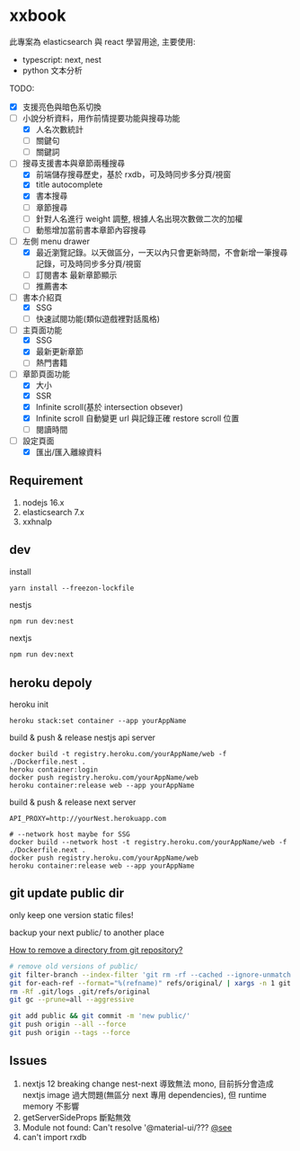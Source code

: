 # xxbook

此專案為 elasticsearch 與 react 學習用途, 主要使用:

- typescript: next, nest
- python 文本分析

TODO:

- [x] 支援亮色與暗色系切換
- [ ] 小說分析資料，用作前情提要功能與搜尋功能
  - [x] 人名次數統計
  - [ ] 關鍵句
  - [ ] 關鍵詞
- [ ] 搜尋支援書本與章節兩種搜尋
  - [x] 前端儲存搜尋歷史，基於 rxdb，可及時同步多分頁/視窗
  - [x] title autocomplete
  - [x] 書本搜尋
  - [ ] 章節搜尋
  - [ ] 針對人名進行 weight 調整, 根據人名出現次數做二次的加權
  - [ ] 動態增加當前書本章節內容搜尋
- [ ] 左側 menu drawer
  - [x] 最近瀏覽記錄。以天做區分，一天以內只會更新時間，不會新增一筆搜尋記錄，可及時同步多分頁/視窗
  - [ ] 訂閱書本 最新章節顯示
  - [ ] 推薦書本
- [ ] 書本介紹頁
  - [x] SSG
  - [ ] 快速試閱功能(類似遊戲裡對話風格)
- [ ] 主頁面功能
  - [x] SSG
  - [x] 最新更新章節
  - [ ] 熱門書籍
- [ ] 章節頁面功能
  - [x] 大小
  - [x] SSR
  - [x] Infinite scroll(基於 intersection obsever)
  - [x] Infinite scroll 自動變更 url 與記錄正確 restore scroll 位置
  - [ ] 閱讀時間
- [ ] 設定頁面
  - [x] 匯出/匯入離線資料

## Requirement

1. nodejs 16.x
2. elasticsearch 7.x
3. xxhnalp

## dev

install

```
yarn install --freezon-lockfile
```

nestjs

```bash
npm run dev:nest
```

nextjs

```bash
npm run dev:next
```

## heroku depoly

heroku init

```shell
heroku stack:set container --app yourAppName
```

build & push & release nestjs api server

```shell
docker build -t registry.heroku.com/yourAppName/web -f ./Dockerfile.nest .
heroku container:login
docker push registry.heroku.com/yourAppName/web
heroku container:release web --app yourAppName
```

build & push & release next server

```shell
API_PROXY=http://yourNest.herokuapp.com
```

```shell
# --network host maybe for SSG
docker build --network host -t registry.heroku.com/yourAppName/web -f ./Dockerfile.next .
docker push registry.heroku.com/yourAppName/web
heroku container:release web --app yourAppName
```

## git update public dir

only keep one version static files!

backup your next public/ to another place

[How to remove a directory from git repository?](https://stackoverflow.com/questions/6313126/how-to-remove-a-directory-from-git-repository/56140096#56140096)

```bash
# remove old versions of public/
git filter-branch --index-filter 'git rm -rf --cached --ignore-unmatch public/' --prune-empty --tag-name-filter cat -- --all
git for-each-ref --format="%(refname)" refs/original/ | xargs -n 1 git update-ref -d
rm -Rf .git/logs .git/refs/original
git gc --prune=all --aggressive

git add public && git commit -m 'new public/'
git push origin --all --force
git push origin --tags --force
```

## Issues

1. nextjs 12 breaking change nest-next 導致無法 mono, 目前拆分會造成 nextjs image 過大問題(無區分 next 專用 dependencies), 但 runtime memory 不影響
2. getServerSideProps 斷點無效
3. Module not found: Can't resolve '@material-ui/??? [@see](https://github.com/rjsf-team/react-jsonschema-form/commit/b25cb60efdc3818bc5bf4a3789829fefc0083f60)
4. can't import rxdb
